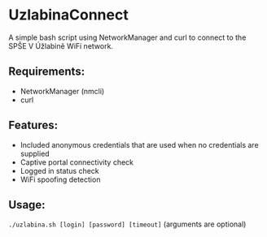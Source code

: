 # UzlabinaConnect
A simple bash script using NetworkManager and curl to connect to the SPŠE V Úžlabině WiFi network.
## Requirements:
- NetworkManager (nmcli)
- curl
## Features:
- Included anonymous credentials that are used when no credentials are supplied
- Captive portal connectivity check
- Logged in status check
- WiFi spoofing detection
## Usage:
`./uzlabina.sh [login] [password] [timeout]` (arguments are optional)
